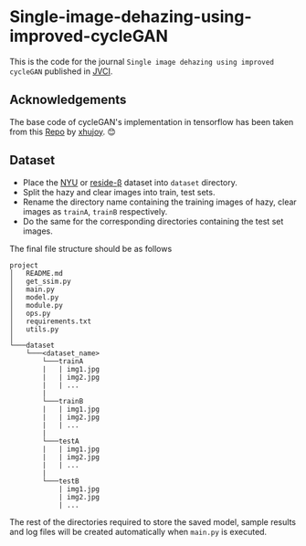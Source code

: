# Single-image-dehazing-using-improved-cycleGAN
This is the code for the journal `Single image dehazing using improved cycleGAN` published in <a href="https://www.journals.elsevier.com/journal-of-visual-communication-and-image-representation">JVCI</a>.



## Acknowledgements
The base code of cycleGAN's implementation in tensorflow has been taken from this <a href="https://github.com/xhujoy/CycleGAN-tensorflow">Repo</a> by <a href="https://github.com/xhujoy">xhujoy</a>. 😊

## Dataset
- Place the <a href="https://cs.nyu.edu/~silberman/datasets/nyu_depth_v2.html">NYU</a> or <a href="https://sites.google.com/view/reside-dehaze-datasets/reside-%CE%B2">reside-β</a> dataset into `dataset` directory.
- Split the hazy and clear images into train, test sets.
- Rename the directory name containing the training images of hazy, clear images as `trainA`, `trainB` respectively.
- Do the same for the corresponding directories containing the test set images.

The final file structure should be as follows
```
project
│   README.md
│   get_ssim.py
│   main.py
│   model.py
│   module.py
│   ops.py
│   requirements.txt
│   utils.py
│
└───dataset
    └───<dataset_name>
        └───trainA
        |   | img1.jpg
        |   | img2.jpg
        |   | ...
        |
        └───trainB
        |   | img1.jpg
        |   | img2.jpg
        |   | ...
        |
        └───testA
        |   | img1.jpg
        |   | img2.jpg
        |   | ...
        |
        └───testB
            | img1.jpg
            | img2.jpg
            | ...
```

The rest of the directories required to store the saved model, sample results and log files will be created automatically when `main.py` is executed.
